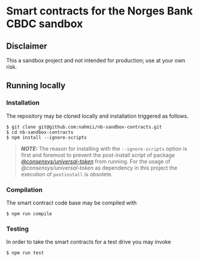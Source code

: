 # Smart contracts for the Norges Bank CBDC sandbox

## Disclaimer

This a sandbox project and not intended for production; use at your own risk.

## Running locally

### Installation

The repository may be cloned locally and installation triggered as follows.
```shell
$ git clone git@github.com:nahmii/nb-sandbox-contracts.git
$ cd nb-sandbox-contracts
$ npm install --ignore-scripts
```

> **_NOTE:_** The reason for installing with the `--ignore-scripts` option is first and foremost to prevent the post-install script of package _[@consensys/universal-token](https://github.com/ConsenSys/UniversalToken)_ from running. For the usage of _@consensys/universal-token_ as dependency in this project the execution of `postinstall` is obsolete.

### Compilation

The smart contract code base may be compiled with
```shell
$ npm run compile
```

### Testing

In order to take the smart contracts for a test drive you may invoke
```shell
$ npm run test
```